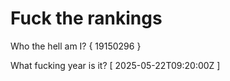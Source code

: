 # Fuck the rankings

Who the hell am I?
{ 19150296 }

What fucking year is it?
[ 2025-05-22T09:20:00Z ]
